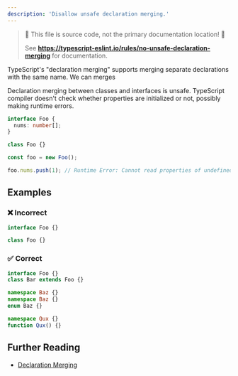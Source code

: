 ```yaml
---
description: 'Disallow unsafe declaration merging.'
---
```


> 🛑 This file is source code, not the primary documentation location! 🛑
>
> See **https://typescript-eslint.io/rules/no-unsafe-declaration-merging** for documentation.

TypeScript's "declaration merging" supports merging separate declarations with the same name. We can merges

Declaration merging between classes and interfaces is unsafe.
TypeScript compiler doesn't check whether properties are initialized or not, possibly making runtime errors.

```ts
interface Foo {
  nums: number[];
}

class Foo {}

const foo = new Foo();

foo.nums.push(1); // Runtime Error: Cannot read properties of undefined.
```

## Examples

<!--tabs-->

### ❌ Incorrect

```ts
interface Foo {}

class Foo {}
```

### ✅ Correct

```ts
interface Foo {}
class Bar extends Foo {}

namespace Baz {}
namespace Baz {}
enum Baz {}

namespace Qux {}
function Qux() {}
```

## Further Reading

- [Declaration Merging](https://www.typescriptlang.org/docs/handbook/declaration-merging.html)
